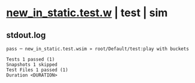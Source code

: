 # [new_in_static.test.w](../../../../../examples/tests/valid/new_in_static.test.w) | test | sim

## stdout.log
```log
pass ─ new_in_static.test.wsim » root/Default/test:play with buckets

Tests 1 passed (1)
Snapshots 1 skipped
Test Files 1 passed (1)
Duration <DURATION>
```

